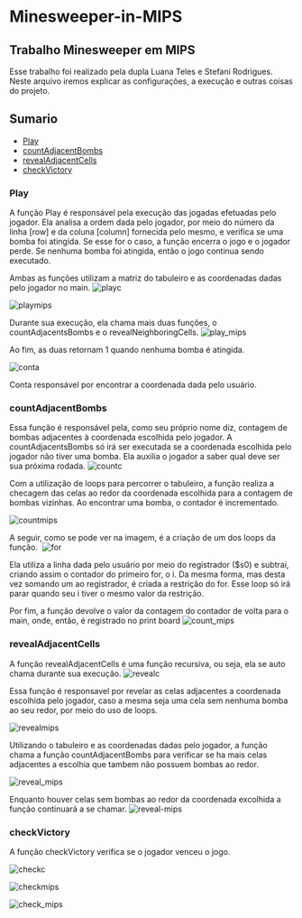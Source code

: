 # Minesweeper-in-MIPS
## Trabalho Minesweeper em MIPS
 Esse trabalho foi realizado pela dupla Luana Teles e Stefani Rodrigues. Neste arquivo iremos explicar as configurações, a execução e outras coisas do projeto.
 
## Sumario
- [Play](#Play)
- [countAdjacentBombs](#countAdjacentBombs)
- [revealAdjacentCells](#revealAdjacentCells)
- [checkVictory](#checkVictory)

### Play
A função Play é responsável pela execução das jogadas efetuadas pelo jogador. Ela analisa a ordem dada pelo jogador, por meio do número da linha [row] e da coluna [column] fornecida pelo mesmo, e verifica se uma bomba foi atingida. Se esse for o caso, a função encerra o jogo e o jogador perde. Se nenhuma bomba foi atingida, então o jogo continua sendo executado.

Ambas as funções utilizam a matriz do tabuleiro e as coordenadas dadas pelo jogador no main.
![playc](fotos/playc.png)

![playmips](fotos/playmips.png)

Durante sua execução, ela chama mais duas funções, o countAdjacentsBombs e o revealNeighboringCells.
![play_mips](fotos/play_mips.png)

Ao fim, as duas retornam 1 quando nenhuma bomba é atingida.

![conta](fotos/conta.png)

Conta responsável por encontrar a coordenada dada pelo usuário. 

### countAdjacentBombs
Essa função é responsável pela, como seu próprio nome diz, contagem de bombas adjacentes à coordenada escolhida pelo jogador. A countAdjacentsBombs só irá ser executada se a coordenada escolhida pelo jogador não tiver uma bomba. Ela auxilia o jogador a saber qual deve ser sua próxima rodada.
![countc](fotos/countc.png)

Com a utilização de loops para percorrer o tabuleiro, a função realiza a checagem das celas ao redor da coordenada escolhida para a contagem de bombas vizinhas. Ao encontrar uma bomba, o contador é incrementado.

![countmips](fotos/countmips.png)

A seguir, como se pode ver na imagem, é a criação de um dos loops da função. 
![for](fotos/for.png)

Ela utiliza a linha dada pelo usuário por meio do registrador ($s0) e subtrai, criando assim o contador do primeiro for, o i. Da mesma forma, mas desta vez somando um ao registrador, é criada a restrição do for.
Esse loop só irá parar quando seu i tiver o mesmo valor da restrição.

Por fim, a função devolve o valor da contagem do contador de volta para o main, onde, então, é registrado no print board
![count_mips](fotos/count_mips.png)


### revealAdjacentCells
A função revealAdjacentCells é uma função recursiva, ou seja, ela se auto chama durante sua execução.
![revealc](fotos/revealc.png)

Essa função é responsavel por revelar as celas adjacentes a coordenada escolhida pelo jogador, caso a mesma seja uma cela sem nenhuma bomba ao seu redor, por meio do uso de loops.

![revealmips](fotos/revealmips.png)

Utilizando o tabuleiro e as coordenadas dadas pelo jogador, a função chama a função countAdjacentBombs para verificar se ha mais celas adjacentes a escolhia que tambem não possuem bombas ao redor.

![reveal_mips](fotos/reveal_mips.png)

Enquanto houver celas sem bombas ao redor da coordenada excolhida a função continuará a se chamar.
![reveal-mips](fotos/reveal-mips.png)


### checkVictory
A função checkVictory verifica se o jogador venceu o jogo.

![checkc](fotos/checkc.png)

![checkmips](fotos/checkmips.png)

![check_mips](fotos/check_mips.png)






